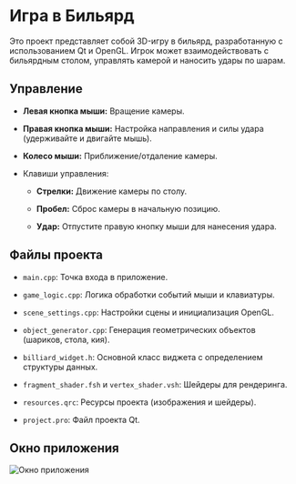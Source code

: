 # Игра в Бильярд

Это проект представляет собой 3D-игру в бильярд, разработанную с использованием Qt и OpenGL.
Игрок может взаимодействовать с бильярдным столом, управлять камерой и наносить удары по
шарам.

## Управление

* **Левая кнопка мыши:** Вращение камеры.

* **Правая кнопка мыши:** Настройка направления и силы удара (удерживайте и двигайте мышь).

* **Колесо мыши:** Приближение/отдаление камеры.

* Клавиши управления:

  * **Стрелки:** Движение камеры по столу.

  * **Пробел:** Сброс камеры в начальную позицию.

  * **Удар:** Отпустите правую кнопку мыши для нанесения удара.

## Файлы проекта

* `main.cpp`: Точка входа в приложение.

* `game_logic.cpp`: Логика обработки событий мыши и клавиатуры.

* `scene_settings.cpp`: Настройки сцены и инициализация OpenGL.

* `object_generator.cpp`: Генерация геометрических объектов (шариков, стола, кия).

* `billiard_widget.h`: Основной класс виджета с определением структуры данных.

* `fragment_shader.fsh` и `vertex_shader.vsh`: Шейдеры для рендеринга.

* `resources.qrc`: Ресурсы проекта (изображения и шейдеры).

* `project.pro`: Файл проекта Qt.

## Окно приложения

![Окно приложения](https://github.com/user-attachments/assets/6f95fb46-c098-419c-a37b-ee9a05338131)
